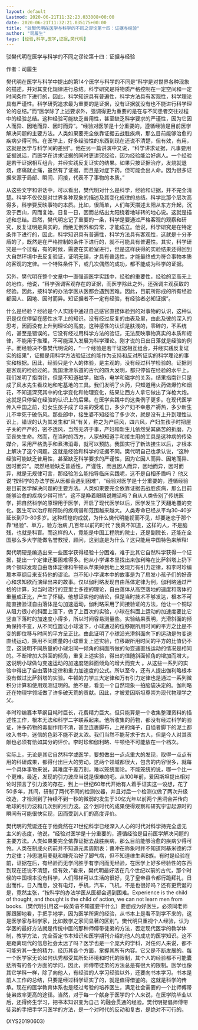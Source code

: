 ```yaml
---
layout: default
Lastmod: 2020-06-21T11:32:23.033008+00:00
date: 2020-06-21T11:32:21.035175+00:00
title: "驳樊代明在医学与科学的不同之谬论第十四：证据与经验"
author: "司履生"
tags: [经验,科学,医学,证据,樊代明]
---
```


驳樊代明在医学与科学的不同之谬论第十四：证据与经验

作者：司履生

樊代明在医学与科学中提出的第14个医学与科学的不同是“科学是对世界各种现象的描述，并对其变化规律进行总结。科学研究是将物质严格控制在一定空间和一定时间条件下进行的，因此，科学知识具有普遍性，科学方法具有客观性，科学理论具有严谨性。科学研究追求最为重要的是证据，没有证据就没有也不能进行科学理论的总结。”而“医学除了上述要求外，强调得更为重要的是在与不同患者交往过程中的经验总结。这种经验可能缺乏普用性，甚至缺乏科学要求的严谨性，因为它因人而异、因地而异、因时而异”。“经验对医学是十分重要的，遵循经验是目前医学解决问题的主要方法。人类如果要完全依靠证据去战胜疾病，那么目前能够治愈的疾病少得可怜。在医学上，好多经验性的东西到现在还说不清楚，但有效，有用，这就是医学与科学间的差别”。他在另一篇讲演中又说，“科学讲求证据，凡事要用证据说话，而医学在讲求证据的同时更讲究经验，因为经验能治好病人。一个经验是若干证据相互组合，并经实践反复证实的结果。如果只按证据治疗，发烧就退烧，疼痛就止痛，虽然有了证据，而且是对症下药，但可能会出人命。因为很多证据来源于局部、瞬间、间接，代表不了事物的本质。”

从这些文字和讲话中，可以看出，樊代明对什么是科学，经验和证据，并不完全清楚。科学不仅仅是对世界各种现象的描述及其变化规律的总结。科学比那个层次高得多，科学要反映事物的本质。比如，很简单，人们每天描述太阳从东方升起，沉没于西山，周而复始，日复一日，因而总结出太阳绕着地球转的地心说。这就是描述和总结。显然，樊代明忘记了重要的一条，科学是要通过严格客观的观察和研究，反复证明是真实的，而绝无例外和异常，才能成立。他说，科学研究是在特定条件下进行的，因此，科学知识具有普遍性，科学方法具有客观性，这就是十分矛盾的了，既然是在严格控制的条件下进行的，就不可能具有普遍性。其实，科学研究是一个过程，有的时候，需要在实验室进行，但是这样获得的实验结果还得回到大自然环境中去反复验证，证明无误，才具有普适性，才能最终成为符合事物本质的客观的定律。一个特殊条件下，或几次偶然的成功，都不能成为科学的证据。

另外，樊代明在整个文章中一直强调医学实践中，经验的重要性，经验的至高无上的地位。他说，“科学强调客观存在的证据，而医学除此之外，还强调主观获取的经验。因此，按科学的办法学医从医都会遇到困难。因此，目前所形成的所有经验都因人、因地、因时而异。知证据者不一定有经验，有经验者必知证据”。

什么是经验？经验是个人实践中通过自己感官直接体验到的对事物的认识，这种认识是仅仅停留在感性水平上的知识。没有经过反复的由表及里，由此及彼的深入的思考，因而没有上升到理论的高度。这种感性的认识是肤浅的，零碎的，不系统的，甚至是错误的。它没有经过用科学方法的验证，无法反映事物真实的本质和规律，不能用于推理，不可能深入发展为科学理论。刚才说的日出日落就是经验的例子。而经验决不像樊代明说的，“一个经验是若干证据相互组合，并经实践反复证实的结果”，证据是用科学方法验证过的能作为支持和反对所证实的科学理论的事实和根据。因此，经验只是个人的体验，是主观的，没有经过科学检验的。证据则是客观的检验过的。我国津津乐道的古代的四大发明，都只停留在经验的水平上。我们发明了指南针，但是不知道磁学，磁场，电学和磁学的关系，结果指南针只是成了风水先生看坟地和宅基地的工具。我们发明了火药，只知道用火药做爆竹和烟花，不知道深究其中的化学变化和物理变化，结果让西方人拿它做出了洋枪大炮。这就是只停留在经验的认识上的后果。在医学实践中的这类例子更多。在现代医学传入中国之前，妇女生孩子成了母亲的受难日，多少产妇不幸患产褥热，多少新生儿不幸死于破伤风。那些郎中，接生婆不知经验了多少次，就是没有上升到理性认识上，错误的认为其发生和“风”有关，称之为产后风，四六风，产妇生孩子时把屋子关的严严的，密不透风，当然无济于事，产妇和新生儿依然受其痛苦的折磨，乃至丧失生命。然而，在当时的西方，人家却知道手和接生用的工具是这种病的传染媒介，采用严格洗手和煮沸消毒，就可以预防。我国实行了新法接生以后，才根本上解决了这个问题。这就是经验和科学的证据不同。樊代明自己也承认说，“这种经验可能缺乏普用性，甚至缺乏科学要求的严谨性，因为它因人而异、因地而异、因时而异”。既然经验缺乏普适性，严谨性，而且因人而异，因地而异，因时而异，就是无规律可言，那经验怎么能指导临床实践呢，这不是自相矛盾吗？ 他又说“按科学的办法学医从医都会遇到困难”，“经验对医学是十分重要的，遵循经验是目前医学解决问题的主要方法。人类如果要完全依靠证据去战胜疾病，那么目前能够治愈的疾病少得可怜”。这不是睁着眼睛说瞎话吗？自从人类告别了传统医学，把自然科学的原理用于医学，开启了现代医学以后，医学发生了天翻地覆的变化。医生可以治疗和预防的疾病谱和范围越来越大。人类寿命已经从平均30-40岁延长到70-80多岁。这种辉煌的成就，为什么樊代明能视而不见，却要迷恋于那个靠“经验”、单方，验方治病,几百年以前的时代？我真不知道，这样的人，不是脑残，也就是科盲。而这样的人，竟能是中国工程院的院士，还是副院长，还能在全国那么多大学能做名誉教授，顾问，这到底是为什么？这只能用中国特色来解释!

樊代明硬是编造出来一些医学获得经验十分困难，难于比其它自然科学获得一个证据，提出一个定律还要困难得多。他从小学课本里找出来伽利略在比萨斜塔上扔下两个钢球发现自由落体定律和牛顿从苹果掉到地上发现万有引力定律，和李时珍编篡本草纲目来支持他的谬论。岂不知小学课本中的故事是为了启发小孩子们的好奇心和求知欲而演绎出来的故事。仅以伽利略发现自由落体定律为例，伽利略通过严格的计算，对当时流行的亚里士多德的理论，自由落体从高空落地的速度和落体的重量成正比，产生了怀疑。他想证实他的结论，但是当时技术不够发达，根本不可能直接验证自由落体是匀加速运动，伽利略采用了间接验证的方法，他让一个铜球从阻力很小的斜面上滚下，做了上百次的实验，小球在斜面上运动的加速度要比它竖直下落时的加速度小得多，所以时间容易测量些。实验结果表明，光滑斜面的倾角保持不变，从不同位置让小球滚下，小球通过的位移跟所用时间的平方之比是不变的即位移与时间的平方呈正比。由此证明了小球沿光滑斜面向下的运动是匀变速直线运动，换用不同质量的小球重复上述实验，位移跟所用时间的平方的比值仍不变，这说明不同质量的小球沿同一倾角的斜面所做的匀变速直线运动的情况是相同的。不断增加大斜面的倾角，重复上述实验，得出的值随斜面倾角的增加而增大，这说明小球做匀变速运动的加速度随斜面倾角的增大而变大 。从这些一系列的实验中得出了自由落体定律和重力加速度的公式。所以至今，还有人提出伽利略根本没有做过比萨斜塔的实验。牛顿的力学三大定律和万有引力定律也是通过一系列微积分计算和使用观测证明的。绝不是，看见一个自然现象一拍脑袋决定的。伽利略还在物理学领域做了许多破天荒的贡献。因此，才被爱因斯坦尊崇为现代物理学之父。

李时珍编篡本草纲目耗时巨长，花费精力巨大。但只能算是一个收集整理资料的描述性工作，根本无法和科学二字联系起来。他所收集的药物，都没有经过科学的验证，许多药物的毒副作用不清，甚至连裹脚布，上吊的绳子，自缢者脚下的泥土都收入书中，迷信的色彩不能不说太浓。我们当然不能苛求于古人，但是今人对其贡献也必须有恰如其分的评价。李时珍和伽利略、牛顿绝不可能放在一个档次。

实际上，无论是其它自然科学或医学，要想做出一点点重大的发现，取得一点点有用的科研成果，都得付出巨大的劳动。这两个领域都很大，包含的内容很多，就每一个具体事物来说，其难度千差万别，难以笼统而论。不能笼统的说，哪一个比一个更难。最近，发现的引力波应当说是很难的吧。从100年前，爱因斯坦提出相对论时预言了引力波的存在，到上一世纪60年代开始有人着手证实这一设想，花了50多年，其间，研制了两代不同的检测仪器，并且对后一个检测仪做了两次升级改造，才检测到了持续不到一秒的微弱的发生于30亿光年以前两个黑洞合并传向地球的引力波和几次别的引力波。这个划时代的成果使得观察和研究宇宙起源时的瞬间有可能很快实现，因而受到人们的高度评价。

樊代明的荒诞还在于他竟然在21世纪科学已经深入人心的时代对科学持完全虚无主义的态度，他说，“经验对医学是十分重要的，遵循经验是目前医学解决问题的主要方法。人类如果要完全依靠证据去战胜疾病，那么目前能够治愈的疾病少得可怜。人类在制成火药前并不知道元素周期表；曹冲在称象时并不知道阿基米德的浮力定律；孙思邈用麦麸和糠壳治好了脚气病，但不知道维生素B族。有时是经验在前，证据在后，有经验而无学问胜于有学问而无经验，在医学上好多经验性的东西到现在还说不清楚，但有效，”看来，樊代明最好活在几个世纪以前的古代，那个时候的中国根本没有科学，人们照样可以生活的很好，见了皇帝县令都行跪拜礼，日出而作，日入而息，没有电灯，手机，汽车，飞机，不是也很好吗？还有更荒诞的是，竟然主张，“按科学的办法学医从医都会遇到困难。Experience is the child of thought, and thought is the child of action, we can not learn men from books.（樊代明引用这一段英语不知道要干什么）要想成为好医生，必须同老师脚跟脚地看，手把手地学，因为医学所需的经验，从书本上是看不到学不来的，这是医学家与科学家，比如数学之家间显著的区别”。樊代明只重视个人经验，认为学医的最好方法就是传统中医的那种师傅带徒弟的方法，否定现代医学的教学体制，教学方法，完全否定书本知识和医学期刊介绍的他人的成功的医学知识。这不是距离现代的信息社会太远了吗？医学也是一个庞大的学科，对任何人来说，都不可能穷其一生的精力，经历其各个方面，掌握其所有内容。它又是不断发展的。每一个医学家无论如何优秀都受其所处环境和时代的限制，其个人的经验都不可能囊括所有的各个方面的学问，因此，师傅带徒弟的方法总是有很大的限制。医学也像其它学科一样，除了向他人，有经验的人学习经验以外，还要向书本学习。书本是前人工作的总结，只要是经过科学证实了的，就是值得借鉴的。这就是科学的传承。现在的医学教育体系也是经过考验的培养医生，满足社会需要的一个比师傅带徒弟效率更高的途径。当然，对于每一个献身于医学的个人来说，在医学院毕业以后，还得终生学习，把书本知识变为自己 的融会贯通的经验。樊代明提倡师傅带徒弟的手把手学习医学的方法，是一个对时代的反动和复古，是绝对不可行的。

(XYS20190603)


